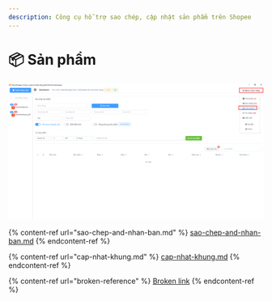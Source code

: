 ```yaml
---
description: Công cụ hỗ trợ sao chép, cập nhật sản phẩm trên Shopee
---
```


# 📦 Sản phẩm

![Menu chức năng > Sản phẩm](<../../.gitbook/assets/image (45).png>)

{% content-ref url="sao-chep-and-nhan-ban.md" %}
[sao-chep-and-nhan-ban.md](sao-chep-and-nhan-ban.md)
{% endcontent-ref %}

{% content-ref url="cap-nhat-khung.md" %}
[cap-nhat-khung.md](cap-nhat-khung.md)
{% endcontent-ref %}

{% content-ref url="broken-reference" %}
[Broken link](broken-reference)
{% endcontent-ref %}
